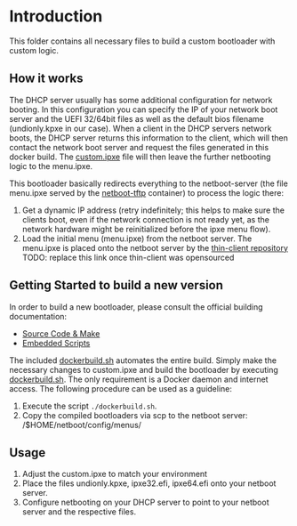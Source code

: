 # Introduction

This folder contains all necessary files to build a custom bootloader with custom logic.

## How it works

The DHCP server usually has some additional configuration for network booting. In this configuration you can specify the IP of your network boot server and the UEFI 32/64bit files as well as the default bios filename (undionly.kpxe in our case). When a client in the DHCP servers network boots, the DHCP server returns this information to the client, which will then contact the network boot server and request the files generated in this docker build. The [custom.ipxe](custom.ipxe) file will then leave the further netbooting logic to the menu.ipxe.

This bootloader basically redirects everything to the netboot-server (the file menu.ipxe served by the [netboot-tftp](../netboot-services/tftp/) container) to process the logic there:

1. Get a dynamic IP address (retry indefinitely; this helps to make sure the clients boot, even if the network connection is not ready yet, as the network hardware might be reinitialized before the ipxe menu flow).
2. Load the initial menu (menu.ipxe) from the netboot server. The menu.ipxe is placed onto the netboot server by the [thin-client repository](https://dev.azure.com/DigitecGalaxus/SystemEngineering/_git/ThinClient?path=%2Fpromote%2Fgenerate-new-ipxe-menus.sh)
TODO: replace this link once thin-client was opensourced

## Getting Started to build a new version

In order to build a new bootloader, please consult the official building documentation:

- [Source Code & Make](https://ipxe.org/download)
- [Embedded Scripts](https://ipxe.org/embed)

The included [dockerbuild.sh](dockerbuild.sh) automates the entire build. Simply make the necessary changes to custom.ipxe and build the bootloader by executing [dockerbuild.sh](dockerbuild.sh). The only requirement is a Docker daemon and internet access.
The following procedure can be used as a guideline:

1. Execute the script `./dockerbuild.sh`.
2. Copy the compiled bootloaders via scp to the netboot server: /$HOME/netboot/config/menus/

## Usage

1. Adjust the custom.ipxe to match your environment
2. Place the files undionly.kpxe, ipxe32.efi, ipxe64.efi onto your netboot server.
3. Configure netbooting on your DHCP server to point to your netboot server and the respective files.
